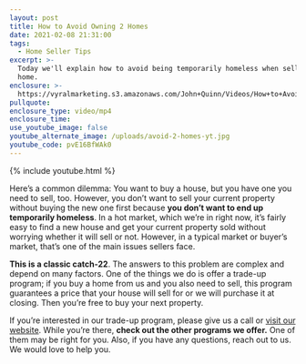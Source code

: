 ```yaml
---
layout: post
title: How to Avoid Owning 2 Homes
date: 2021-02-08 21:31:00
tags:
  - Home Seller Tips
excerpt: >-
  Today we'll explain how to avoid being temporarily homeless when selling your
  home.
enclosure: >-
  https://vyralmarketing.s3.amazonaws.com/John+Quinn/Videos/How+to+Avoid+Owning+2+Homes.mp4
pullquote:
enclosure_type: video/mp4
enclosure_time:
use_youtube_image: false
youtube_alternate_image: /uploads/avoid-2-homes-yt.jpg
youtube_code: pvE16BfWAk0
---
```


{% include youtube.html %}

Here’s a common dilemma: You want to buy a house, but you have one you need to sell, too. However, you don’t want to sell your current property without buying the new one first because **you don’t want to end up temporarily homeless**. In a hot market, which we’re in right now, it’s fairly easy to find a new house and get your current property sold without worrying whether it will sell or not. However, in a typical market or buyer’s market, that’s one of the main issues sellers face.&nbsp;

**This is a classic catch-22**. The answers to this problem are complex and depend on many factors. One of the things we do is offer a trade-up program; if you buy a home from us and you also need to sell, this program guarantees a price that your house will sell for or we will purchase it at closing. Then you’re free to buy your next property.&nbsp;

If you’re interested in our trade-up program, please give us a call or [visit our website](https://www.johnquinnrealestate.com/). While you’re there, **check out the other programs we offer.** One of them may be right for you. Also, if you have any questions, reach out to us. We would love to help you.
